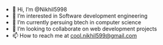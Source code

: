 - 👋 Hi, I’m @Nikhil5998
- 👀 I’m interested in Software development engineering 
- 🌱 I’m currently persuing btech in computer science 
- 💞️ I’m looking to collaborate on web development projects 
- 📫 How to reach me at cool.nikhil599@gmail.com

<!---
Nikhil5998/Nikhil5998 is a ✨ special ✨ repository because its `README.md` (this file) appears on your GitHub profile.
You can click the Preview link to take a look at your changes.
--->
